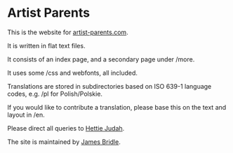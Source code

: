 # Artist Parents

This is the website for [artist-parents.com](https://artist-parents.com/).

It is written in flat text files.

It consists of an index page, and a secondary page under /more.

It uses some /css and webfonts, all included.

Translations are stored in subdirectories based on ISO 639-1 language codes, e.g. /pl for Polish/Polskie.

If you would like to contribute a translation, please base this on the text and layout in /en.

Please direct all queries to [Hettie Judah](https://www.hettiejudah.co.uk).

The site is maintained by [James Bridle](https://jamesbridle.com/).
